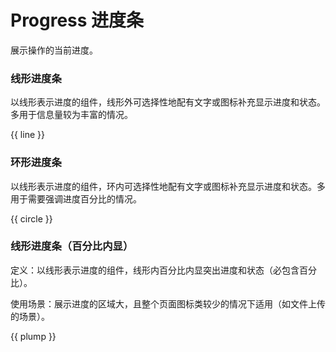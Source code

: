 # Progress 进度条

展示操作的当前进度。

### 线形进度条

以线形表示进度的组件，线形外可选择性地配有文字或图标补充显示进度和状态。多用于信息量较为丰富的情况。

{{ line }}

### 环形进度条

以线形表示进度的组件，环内可选择性地配有文字或图标补充显示进度和状态。多用于需要强调进度百分比的情况。

{{ circle }}

### 线形进度条（百分比内显）

定义：以线形表示进度的组件，线形内百分比内显突出进度和状态（必包含百分比）。

使用场景：展示进度的区域大，且整个页面图标类较少的情况下适用（如文件上传的场景）。

{{ plump }}
